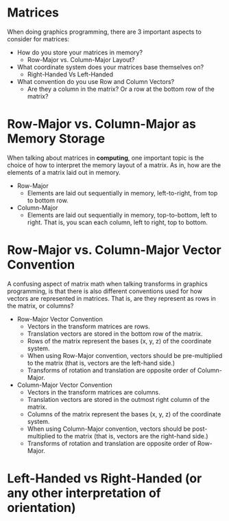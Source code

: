 # Matrices

When doing graphics programming, there are 3 important aspects to consider for matrices:

- How do you store your matrices in memory?
  - Row-Major vs. Column-Major Layout?
- What coordinate system does your matrices base themselves on?
  - Right-Handed Vs Left-Handed
- What convention do you use Row and Column Vectors?
  - Are they a column in the matrix? Or a row at the bottom row of the matrix?

# Row-Major vs. Column-Major as Memory Storage

When talking about matrices in **computing**, one important topic is the choice of how to interpret the memory layout of a matrix. As in, how are the elements of a matrix laid out in memory.

- Row-Major
  - Elements are laid out sequentially in memory, left-to-right, from top to bottom row.
- Column-Major
  - Elements are laid out sequentially in memory, top-to-bottom, left to right. That is, you scan each column, left to right, top to bottom.

# Row-Major vs. Column-Major Vector Convention

A confusing aspect of matrix math when talking transforms in graphics programming, is that there is also different conventions used for how vectors are represented in matrices. That is, are they represent as rows in the matrix, or columns?

- Row-Major Vector Convention
  - Vectors in the transform matrices are rows.
  - Translation vectors are stored in the bottom row of the matrix.
  - Rows of the matrix represent the bases (x, y, z) of the coordinate system.
  - When using Row-Major convention, vectors should be pre-multiplied to the matrix (that is, vectors are the left-hand side.)
  - Transforms of rotation and translation are opposite order of Column-Major.
- Column-Major Vector Convention
  - Vectors in the transform matrices are columns.
  - Translation vectors are stored in the outmost right column of the matrix.
  - Columns of the matrix represent the bases (x, y, z) of the coordinate system.
  - When using Column-Major convention, vectors should be post-multiplied to the matrix (that is, vectors are the right-hand side.)
  - Transforms of rotation and translation are opposite order of Row-Major.

# Left-Handed vs Right-Handed (or any other interpretation of orientation)

